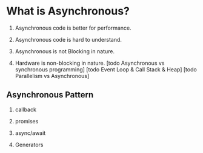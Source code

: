 # What is Asynchronous?

1. Asynchronous code is better for performance. 

2. Asynchronous code is hard to understand. 

3. Asynchronous is not Blocking in nature. 

4. Hardware is non-blocking in nature.
   [todo Asynchronous vs synchronous programming]
   [todo Event Loop & Call Stack & Heap]
   [todo Parallelism vs Asynchronous]

## Asynchronous Pattern

1. callback 

2. promises

3. async/await

4. Generators
